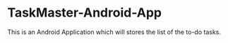 # TaskMaster-Android-App
This is an Android Application which will stores the list of the to-do tasks.
